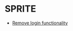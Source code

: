 # SPRITE





* [Remove login functionality](https://github.com/UoMResearchIT/SPRITE/wiki/Remove-Login-Functionality)
